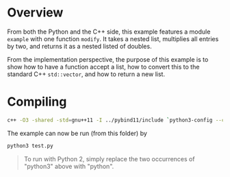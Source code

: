 
# Overview

From both the Python and the C++ side, this example features a module `example` with one function `modify`. It takes a nested list, multiplies all entries by two, and returns it as a nested listed of doubles.

From the implementation perspective, the purpose of this example is to show how to have a function accept a list, how to convert this to the standard C++ `std::vector`, and how to return a new list.

# Compiling

```bash
c++ -O3 -shared -std=gnu++11 -I ../pybind11/include `python3-config --cflags --ldflags --libs` example.cpp -o example.so -fPIC
```

The example can now be run (from this folder) by

```bash
python3 test.py
```

>   To run with Python 2, simply replace the two occurrences of "python3" above with "python".
